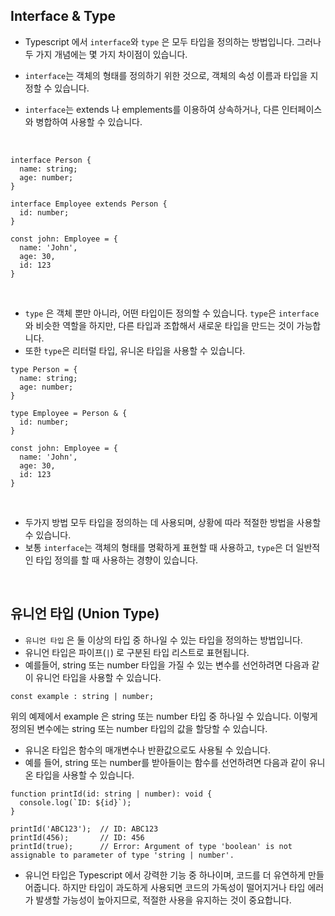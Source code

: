 ## Interface & Type

- Typescript 에서 `interface`와 `type` 은 모두 타입을 정의하는 방법입니다. 그러나 두 가지 개념에는 몇 가지 차이점이 있습니다.

- `interface`는 객체의 형태를 정의하기 위한 것으로, 객체의 속성 이름과 타입을 지정할 수 있습니다.
- `interface`는 extends 나 emplements를 이용하여 상속하거나, 다른 인터페이스와 병합하여 사용할 수 있습니다.

<br />

```
interface Person {
  name: string;
  age: number;
}

interface Employee extends Person {
  id: number;
}

const john: Employee = {
  name: 'John',
  age: 30,
  id: 123
}
```

<br />

- `type` 은 객체 뿐만 아니라, 어떤 타입이든 정의할 수 있습니다. `type`은 `interface`와 비슷한 역할을 하지만, 다른 타입과 조합해서 새로운 타입을 만드는 것이 가능합니다.
- 또한 `type`은 리터럴 타입, 유니온 타입을 사용할 수 있습니다.

```
type Person = {
  name: string;
  age: number;
}

type Employee = Person & {
  id: number;
}

const john: Employee = {
  name: 'John',
  age: 30,
  id: 123
}
```

<br />

- 두가지 방법 모두 타입을 정의하는 데 사용되며, 상황에 따라 적절한 방법을 사용할 수 있습니다.
- 보통 `interface`는 객체의 형태를 명확하게 표현할 때 사용하고, `type`은 더 일반적인 타입 정의를 할 때 사용하는 경향이 있습니다.

<br />

## 유니언 타입 (Union Type)

- `유니언 타입` 은 둘 이상의 타입 중 하나일 수 있는 타입을 정의하는 방법입니다.
- 유니언 타입은 파이프(`|`) 로 구분된 타입 리스트로 표현됩니다.
- 예를들어, string 또는 number 타입을 가질 수 있는 변수를 선언하려면 다음과 같이 유니언 타입을 사용할 수 있습니다.

```
const example : string | number;
```

위의 예제에서 example 은 string 또는 number 타입 중 하나일 수 있습니다. 이렇게 정의된 변수에는 string 또는 number 타입의 값을 할당할 수 있습니다.

- 유니온 타입은 함수의 매개변수나 반환값으로도 사용될 수 있습니다.
- 예를 들어, string 또는 number를 받아들이는 함수를 선언하려면 다음과 같이 유니온 타입을 사용할 수 있습니다.

```
function printId(id: string | number): void {
  console.log(`ID: ${id}`);
}

printId('ABC123');  // ID: ABC123
printId(456);       // ID: 456
printId(true);      // Error: Argument of type 'boolean' is not assignable to parameter of type 'string | number'.

```

- 유니언 타입은 Typescript 에서 강력한 기능 중 하나이며, 코드를 더 유연하게 만들어줍니다. 하지만 타입이 과도하게 사용되면 코드의 가독성이 떨어지거나 타입 에러가 발생할 가능성이 높아지므로, 적절한 사용을 유지하는 것이 중요합니다.

<br />
